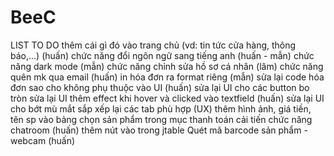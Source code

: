 # BeeC
LIST TO DO
thêm cái gì đó vào trang chủ (vd: tin tức cửa hàng, thông báo,...) (huấn)
chức năng đổi ngôn ngữ sang tiếng anh (huấn - mẫn)
chức năng dark mode (mẫn)
chức năng chỉnh sửa hồ sơ cá nhân (lâm)
chức năng quên mk qua email (huấn)
in hóa đơn ra format riêng (mẫn)
sửa lại code hóa đơn sao cho không phụ thuộc vào UI (huấn)
sửa lại UI cho các button bo tròn
sửa lại UI thêm effect khi hover và clicked vào textfield (huấn)
sửa lại UI cho bớt mù mắt
sắp xếp lại các tab phù hợp (UX)
thêm hình ảnh, giá tiền, tên sp vào bảng chọn sản phẩm trong mục thanh toán
cải tiến chức năng chatroom (huấn)
thêm nút vào trong jtable
Quét mã barcode sản phẩm - webcam (huấn)
